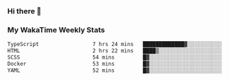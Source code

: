 ### Hi there 👋

<!--
**royschrauwen/royschrauwen** is a ✨ _special_ ✨ repository because its `README.md` (this file) appears on your GitHub profile.

Here are some ideas to get you started:

- 🔭 I’m currently working on ...
- 🌱 I’m currently learning ...
- 👯 I’m looking to collaborate on ...
- 🤔 I’m looking for help with ...
- 💬 Ask me about ...
- 📫 How to reach me: ...
- 😄 Pronouns: ...
- ⚡ Fun fact: ...
-->


### My WakaTime Weekly Stats
<!--START_SECTION:waka-->

```txt
TypeScript                 7 hrs 24 mins   █████████████▓░░░░░░░░░░░   55.08 %
HTML                       2 hrs 22 mins   ████▒░░░░░░░░░░░░░░░░░░░░   17.64 %
SCSS                       54 mins         █▓░░░░░░░░░░░░░░░░░░░░░░░   06.74 %
Docker                     53 mins         █▓░░░░░░░░░░░░░░░░░░░░░░░   06.62 %
YAML                       52 mins         █▓░░░░░░░░░░░░░░░░░░░░░░░   06.49 %
```

<!--END_SECTION:waka-->
